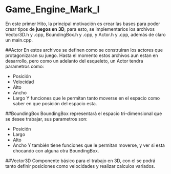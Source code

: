 # Game_Engine_Mark_I

En este primer Hito, la principal motivación es crear las bases para poder crear tipos de **juegos en 3D**, 
para esto, se implementarios los archivos Vector3D.h y .cpp, BoundingBox.h y .cpp, y Actor.h y .cpp, además de
claro un main.cpp.

##Actor
En estos archivos se definen como se construiran los actores que protagonizaran su juego. Hasta el momento estos
archivos aun estan en desarrollo, pero como un adelanto del esqueleto, un Actor tendra parametros como:
* Posición
* Velocidad
* Alto
* Ancho
* Largo
Y funciones que le permitan tanto moverse en el espacio como saber en que posición del espacio esta.

##BoundingBox
BoundingBox representará el espacio tri-dimensional que se desee trabajar, sus parametros son:
* Posición
* Largo
* Alto
* Ancho
Y también tiene funciones que le permitan moverse, y ver si esta chocando con alguna otra BoundingBox.

##Vector3D
Componente básico para el trabajo en 3D, con el se podrá tanto definir posiciones como velocidades y
realizar calculos variados.
